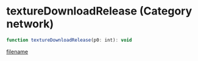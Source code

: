 # textureDownloadRelease (Category network)

```js
function textureDownloadRelease(p0: int): void
```

[filename](textureDownloadRelease_m.md ':include')